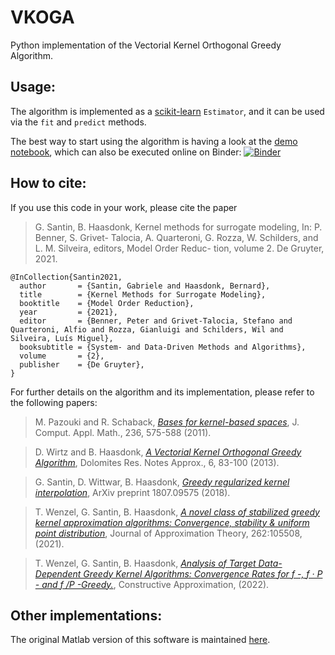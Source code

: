 # VKOGA
Python implementation of the Vectorial Kernel Orthogonal Greedy Algorithm.


## Usage:
The algorithm is implemented as a [scikit-learn](https://scikit-learn.org/stable/) `Estimator`, and it can be used via the `fit` and `predict` methods.

The best way to start using the algorithm is having a look at the [demo notebook](demo.ipynb), which can also be executed online on Binder: [![Binder](https://mybinder.org/badge_logo.svg)](https://mybinder.org/v2/gh/GabrieleSantin/VKOGA/master?filepath=demo.ipynb)




## How to cite:
If you use this code in your work, please cite the paper

> G. Santin, B. Haasdonk, Kernel methods for surrogate modeling, In: P. Benner, S. Grivet-
Talocia, A. Quarteroni, G. Rozza, W. Schilders, and L. M. Silveira, editors, Model Order Reduc-
tion, volume 2. De Gruyter, 2021.


```bibtex:
@InCollection{Santin2021,
  author       = {Santin, Gabriele and Haasdonk, Bernard},
  title        = {Kernel Methods for Surrogate Modeling},
  booktitle    = {Model Order Reduction},
  year         = {2021},
  editor       = {Benner, Peter and Grivet-Talocia, Stefano and Quarteroni, Alfio and Rozza, Gianluigi and Schilders, Wil and Silveira, Luís Miguel},
  booksubtitle = {System- and Data-Driven Methods and Algorithms},
  volume       = {2},
  publisher    = {De Gruyter},
}
```

For further details on the algorithm and its implementation, please refer to the following papers:

> M. Pazouki and R. Schaback, [_Bases for kernel-based spaces_](https://www.sciencedirect.com/science/article/pii/S0377042711002688), J. Comput. Appl. Math., 236, 575-588 (2011).

> D. Wirtz and B. Haasdonk, [_A Vectorial Kernel Orthogonal Greedy Algorithm_](https://drna.padovauniversitypress.it/2013/specialissue/10), Dolomites Res. Notes Approx., 6, 83-100 (2013). 

> G. Santin, D. Wittwar, B. Haasdonk, [_Greedy regularized kernel interpolation_](https://arxiv.org/abs/1807.09575), ArXiv preprint 1807.09575 (2018).

> T. Wenzel, G. Santin, B. Haasdonk, [_A novel class of stabilized greedy kernel approximation algorithms: Convergence, stability & uniform point distribution_](https://www.sciencedirect.com/science/article/abs/pii/S0021904520301441), Journal of Approximation Theory, 262:105508, (2021).

> T. Wenzel, G. Santin, B. Haasdonk, [_Analysis of Target Data-Dependent Greedy Kernel Algorithms: Convergence Rates for f -, f · P - and f /P -Greedy._](https://link.springer.com/article/10.1007/s00365-022-09592-3), Constructive Approximation, (2022).

## Other implementations:
The original Matlab version of this software is maintained [here](https://gitlab.mathematik.uni-stuttgart.de/pub/ians-anm/vkoga).
